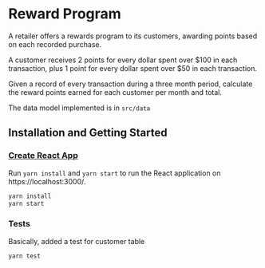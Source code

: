 # Reward Program

A retailer offers a rewards program to its customers, awarding points based on each recorded purchase.

A customer receives 2 points for every dollar spent over $100 in each transaction, plus 1 point for every dollar spent over $50 in each transaction.

Given a record of every transaction during a three month period, calculate the reward points earned for each customer per month and total.

The data model implemented is in `src/data`

## Installation and Getting Started

### [Create React App](https://create-react-app.dev/)

Run `yarn install` and `yarn start` to run the React application on https://localhost:3000/.

```zsh
yarn install
yarn start
```

### Tests

Basically, added a test for customer table

```zsh
yarn test
```
